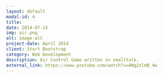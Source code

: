 ```yaml
---
layout: default
modal-id: 4
title: 
date: 2014-07-15
img: air.png
alt: image-alt
project-date: April 2014
client: Start Bootstrap
category: Web Development
description: Air Control Game written in smalltalk. 
external_link: https://www.youtube.com/watch?v=AWg2zlmB_4w
---
```

